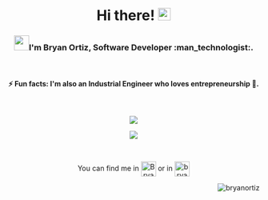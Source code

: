 <!-- Intro -->
<h1 align="center">Hi there! <img src="https://raw.githubusercontent.com/MartinHeinz/MartinHeinz/master/wave.gif" width="25px"></h1>

<h3 align="center"><img src="https://emojis.slackmojis.com/emojis/images/1471045860/875/monkey.gif?1471045860" width="30"/>I'm Bryan Ortiz, Software Developer :man_technologist:.</h3>
<br>
<h4 align="center">⚡ Fun facts: I'm also an Industrial Engineer who loves entrepreneurship 💚.</h4>

<!-- GitHub Stats -->

<br>
<p align="center"><img align="center" src="https://github-readme-stats.vercel.app/api?username=bryano13&hide=stars&show_icons=true&theme=vue" /></p>
<p align="center"><img align="center" src="https://github-readme-stats.vercel.app/api/top-langs/?username=bryano13&layout=compact&theme=vue" /></p>


<!-- Social media -->

<br>
<p align="center">You can find me in
<a href="https://twitter.com/Bryano_13" target="_blank"><img align="center" src="https://cdn.jsdelivr.net/npm/simple-icons@3.0.1/icons/twitter.svg" alt="Bryano_13" height="30" width="30" /></a> or in <a href="https://linkedin.com/in/bryan-ortiz" target="_blank"><img align="center" src="https://cdn.jsdelivr.net/npm/simple-icons@3.0.1/icons/linkedin.svg" alt="bryanortiz" height="30" width="30" /></a>
</p>

<!-- Contador de visitas -->

<p align="right"> <img src="https://komarev.com/ghpvc/?username=bryano13&color=brightgreen&style=plastic" alt="bryanortiz" /></p>